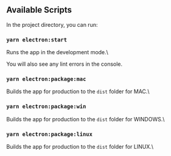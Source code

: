 ## Available Scripts

In the project directory, you can run:

### `yarn electron:start`

Runs the app in the development mode.\

You will also see any lint errors in the console.

### `yarn electron:package:mac`

Builds the app for production to the `dist` folder for MAC.\

### `yarn electron:package:win`

Builds the app for production to the `dist` folder for WINDOWS.\

### `yarn electron:package:linux`

Builds the app for production to the `dist` folder for LINUX.\
